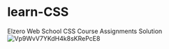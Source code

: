 # learn-CSS
Elzero Web School CSS Course Assignments Solution
![Vp9WvV7YKdH4k8sKRePcE8](https://user-images.githubusercontent.com/117038006/211478253-562cf212-7bf1-47c2-873c-c964aca10b1d.jpg)
